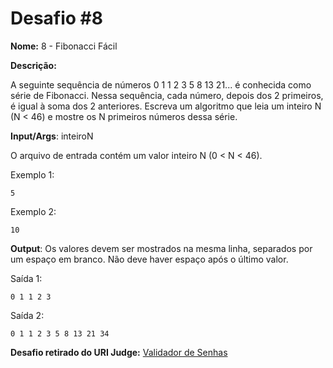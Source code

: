 # Desafio #8

**Nome:** 8 - Fibonacci Fácil

**Descrição:** 

A seguinte sequência de números 0 1 1 2 3 5 8 13 21... é conhecida como série de Fibonacci. Nessa sequência, cada número, depois dos 2 primeiros, é igual à soma dos 2 anteriores. Escreva um algoritmo que leia um inteiro N (N < 46) e mostre os N primeiros números dessa série.

**Input/Args**: inteiroN

O arquivo de entrada contém um valor inteiro N (0 < N < 46).

Exemplo 1:
```
5
```
Exemplo 2:
```
10
```

**Output**:
Os valores devem ser mostrados na mesma linha, separados por um espaço em branco. Não deve haver espaço após o último valor.

Saída 1:
```
0 1 1 2 3
```
Saída 2:
```
0 1 1 2 3 5 8 13 21 34
```


**Desafio retirado do URI Judge:** [Validador de Senhas](https://www.urionlinejudge.com.br/judge/pt/problems/view/1151)